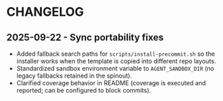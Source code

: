 # CHANGELOG

## 2025-09-22 - Sync portability fixes

- Added fallback search paths for `scripts/install-precommit.sh` so the installer works when the template is copied into different repo layouts.
- Standardized sandbox environment variable to `AGENT_SANDBOX_DIR` (no legacy fallbacks retained in the spinout).
- Clarified coverage behavior in README (coverage is executed and reported; can be configured to block commits).
